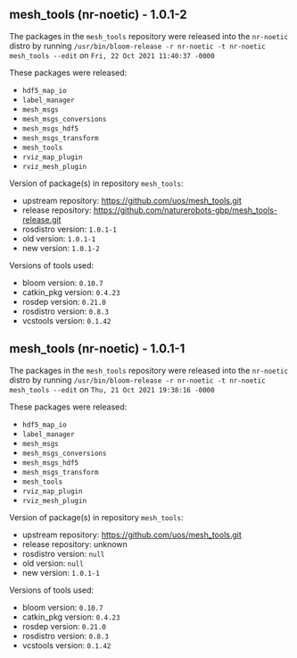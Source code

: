 ## mesh_tools (nr-noetic) - 1.0.1-2

The packages in the `mesh_tools` repository were released into the `nr-noetic` distro by running `/usr/bin/bloom-release -r nr-noetic -t nr-noetic mesh_tools --edit` on `Fri, 22 Oct 2021 11:40:37 -0000`

These packages were released:
- `hdf5_map_io`
- `label_manager`
- `mesh_msgs`
- `mesh_msgs_conversions`
- `mesh_msgs_hdf5`
- `mesh_msgs_transform`
- `mesh_tools`
- `rviz_map_plugin`
- `rviz_mesh_plugin`

Version of package(s) in repository `mesh_tools`:

- upstream repository: https://github.com/uos/mesh_tools.git
- release repository: https://github.com/naturerobots-gbp/mesh_tools-release.git
- rosdistro version: `1.0.1-1`
- old version: `1.0.1-1`
- new version: `1.0.1-2`

Versions of tools used:

- bloom version: `0.10.7`
- catkin_pkg version: `0.4.23`
- rosdep version: `0.21.0`
- rosdistro version: `0.8.3`
- vcstools version: `0.1.42`


## mesh_tools (nr-noetic) - 1.0.1-1

The packages in the `mesh_tools` repository were released into the `nr-noetic` distro by running `/usr/bin/bloom-release -r nr-noetic -t nr-noetic mesh_tools --edit` on `Thu, 21 Oct 2021 19:38:16 -0000`

These packages were released:
- `hdf5_map_io`
- `label_manager`
- `mesh_msgs`
- `mesh_msgs_conversions`
- `mesh_msgs_hdf5`
- `mesh_msgs_transform`
- `mesh_tools`
- `rviz_map_plugin`
- `rviz_mesh_plugin`

Version of package(s) in repository `mesh_tools`:

- upstream repository: https://github.com/uos/mesh_tools.git
- release repository: unknown
- rosdistro version: `null`
- old version: `null`
- new version: `1.0.1-1`

Versions of tools used:

- bloom version: `0.10.7`
- catkin_pkg version: `0.4.23`
- rosdep version: `0.21.0`
- rosdistro version: `0.8.3`
- vcstools version: `0.1.42`


